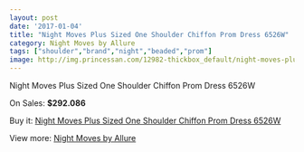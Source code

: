 ```yaml
---
layout: post
date: '2017-01-04'
title: "Night Moves Plus Sized One Shoulder Chiffon Prom Dress 6526W"
category: Night Moves by Allure
tags: ["shoulder","brand","night","beaded","prom"]
image: http://img.princessan.com/12982-thickbox_default/night-moves-plus-sized-one-shoulder-chiffon-prom-dress-6526w.jpg
---
```

Night Moves Plus Sized One Shoulder Chiffon Prom Dress 6526W

On Sales: **$292.086**
<a href="https://www.princessan.com/en/night-moves-by-allure/6176-night-moves-plus-sized-one-shoulder-chiffon-prom-dress-6526w.html"><amp-img layout="responsive" width="600" height="600" src="//img.princessan.com/12982-thickbox_default/night-moves-plus-sized-one-shoulder-chiffon-prom-dress-6526w.jpg" alt="Night Moves Plus Sized One Shoulder Chiffon Prom Dress 6526W 0" /></a>
<a href="https://www.princessan.com/en/night-moves-by-allure/6176-night-moves-plus-sized-one-shoulder-chiffon-prom-dress-6526w.html"><amp-img layout="responsive" width="600" height="600" src="//img.princessan.com/12983-thickbox_default/night-moves-plus-sized-one-shoulder-chiffon-prom-dress-6526w.jpg" alt="Night Moves Plus Sized One Shoulder Chiffon Prom Dress 6526W 1" /></a>
<a href="https://www.princessan.com/en/night-moves-by-allure/6176-night-moves-plus-sized-one-shoulder-chiffon-prom-dress-6526w.html"><amp-img layout="responsive" width="600" height="600" src="//img.princessan.com/12984-thickbox_default/night-moves-plus-sized-one-shoulder-chiffon-prom-dress-6526w.jpg" alt="Night Moves Plus Sized One Shoulder Chiffon Prom Dress 6526W 2" /></a>
<a href="https://www.princessan.com/en/night-moves-by-allure/6176-night-moves-plus-sized-one-shoulder-chiffon-prom-dress-6526w.html"><amp-img layout="responsive" width="600" height="600" src="//img.princessan.com/12985-thickbox_default/night-moves-plus-sized-one-shoulder-chiffon-prom-dress-6526w.jpg" alt="Night Moves Plus Sized One Shoulder Chiffon Prom Dress 6526W 3" /></a>

Buy it: [Night Moves Plus Sized One Shoulder Chiffon Prom Dress 6526W](https://www.princessan.com/en/night-moves-by-allure/6176-night-moves-plus-sized-one-shoulder-chiffon-prom-dress-6526w.html "Night Moves Plus Sized One Shoulder Chiffon Prom Dress 6526W")

View more: [Night Moves by Allure](https://www.princessan.com/en/49-night-moves-by-allure "Night Moves by Allure")